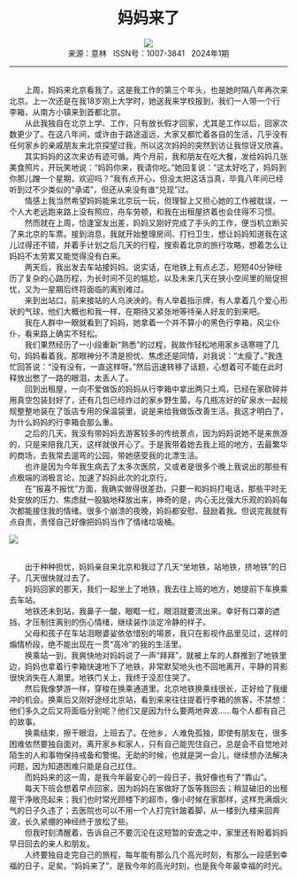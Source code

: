 # <center>妈妈来了</center>

<div align=center><img src="http://fslib.vip.qikan.cn/img.ashx?key=%d7%f7%d5%df%a3%ba%c5%ed%e5%fb"></div>

<center>来源：意林   ISSN号：1007-3841   2024年1期</center>

* * *

<br>　　上周，妈妈来北京看我了。这是我工作的第三个年头，也是她时隔八年再次来北京。上一次还是在我18岁刚上大学时，她送我来学校报到，我们一人带一个行李箱，从南方小镇来到首都北京。  
　　从此我独自在北京上学、工作，只有放长假才回家，尤其是工作以后，回家次数更少了。在这八年间，或许由于路途遥远，大家又都忙着各自的生活，几乎没有任何家乡的亲戚朋友来北京探望过我，所以这次妈妈的突然到访让我惊讶又欣喜。  
　　其实妈妈的这次来访有迹可循。两个月前，我和朋友在吃大餐，发给妈妈几张美食照片，开玩笑地说：“妈妈你来，我请你吃。”她回复说：“这太好吃了，妈妈到你那儿蹭一个星期，欢迎吗？”我有点开心，但没太把这话当真，毕竟八年间已经听到过不少类似的“承诺”，但还从来没有谁“兑现”过。  
　　情感上我当然希望妈妈能来北京玩一玩，但理智上又担心她的工作被耽误，一个人大老远跑来路上没有照应，舟车劳顿，和我在出租屋挤着也会住得不习惯。  
　　然而就在上周，恰逢室友出差，妈妈又刚好完成了手头的工作，便当机立断买了来北京的车票。接到消息，我就开始整理房间、打扫卫生，想让妈妈知道我在这儿过得还不错，并着手计划之后几天的行程，搜索着北京的旅行攻略，想着怎么让妈妈不太劳累又能觉得没有白来。  
　　两天后，我出发去车站接妈妈。说实话，在地铁上有点忐忑，短短40分钟经历了复杂的心路历程，为长时间不见的尴尬，以及未来几天在狭小空间里的局促担忧，又为一星期后终将面临的离别难过。  
　　来到出站口，前来接站的人乌泱泱的。有人举着指示牌，有人拿着几个爱心形状的气球，他们大概也和我一样，在期待又紧张地等待亲人好友的到来吧。  
　　我在人群中一眼就看到了妈妈，她拿着一个并不算小的黑色行李箱，风尘仆仆，看来路上确实不轻松。  
　　我们果然经历了一小段重新“熟悉”的过程，我故作轻松地用家乡话寒暄了几句，妈妈看着我，那眼神分不清是担忧、焦虑还是同情，对我说：“太瘦了。”我连忙回答说：“没有没有，一直这样呀。”然后迅速转移了话题，心想着可不能在此时释放出憋了一路的眼泪，太丢人了。  
　　回到出租屋，一向不爱做饭的妈妈从行李箱中拿出两只土鸡，已经在家砍碎并用真空包装封好了，还有几包已经炸过的家乡野生菌，与几瓶冻好的矿泉水一起规规整整地装在了饭店专用的保温袋里，说是来给我做饭改善生活。我这才明白了，为什么妈妈的行李箱会那么重。  
　　之后的几天，我没有带妈妈去游客较多的传统景点，因为妈妈说她不是来旅游的，只是来陪我几天，这样就很开心了。于是我带着她去我上班的地方，去最繁华的商场，去我常去遛弯的公园，带她感受我的北漂生活。  
　　也许是因为今年我生病去了太多次医院，又或者是很多个晚上我说出的那些有点极端的消极言论，加速了妈妈此次的北京行。  
　　在“报喜不报忧”方面，我确实做得很差劲，只要一和妈妈打电话，那些平时无处安放的压力、焦虑就一股脑地释放出来，神奇的是，内心无比强大乐观的妈妈每次都能接住我的情绪。很多个崩溃的夜晚，妈妈都安慰、鼓励着我。但说完我就有点自责，责怪自己好像把妈妈当作了情绪垃圾桶。

![](http://img.resource.qikan.cn/markvip/qkimages/yili/yili202401/yili20240129-1-l.jpg)

  
<br>　　出于种种担忧，妈妈亲自来北京和我过了几天“坐地铁，站地铁，挤地铁”的日子。几天很快就过去了。  
　　妈妈回家的那天，我们一起坐上了地铁，我去往上班的地方，她提前下车换乘去车站。  
　　地铁还未到站，我鼻子一酸，眼眶一红，眼泪就要流出来。幸好有口罩的遮挡，才压制住离别的伤心情绪，继续装作淡定冷静的样子。  
　　父母和孩子在车站泪眼婆娑依依惜别的場景，我只在影视作品里见过，这样的煽情桥段，绝不能出现在一贯“高冷”的我的生活里。  
　　换乘站一到，我爽快地对妈妈说了一声“拜拜”，就被上车的人群推到了地铁里边，妈妈也拿着行李箱快速地下了地铁，非常默契地头也不回地离开，平静的背影很快消失在人潮里。地铁门关上，我终于没忍住哭了。  
　　然后我像梦游一样，穿梭在换乘通道里。北京地铁换乘线很长，正好给了我缓冲的机会。换乘后又刚好途经北京站，看到来来往往提着行李箱的旅客，不禁想：他们多久之后又将面临分别呢？他们又是因为什么要两地奔波……每个人都有自己的故事。  
　　换乘结束，擦干眼泪，上班去了。在他乡，人难免孤独，即使有朋友在，很多困难依然要独自面对。离开家乡和家人，只有自己能兜住自己，总是会不自觉地对陌生的人和事物保持戒备和警惕。无助的时候，也就是哭一会儿，继续想办法解决问题，因为知道困难只能是自己扛住。  
　　而妈妈来的这一周，是我今年最安心的一段日子，我好像也有了“靠山”。  
　　每天下班会想着早点回家，因为妈妈在家做好了饭等我回去；稍显破旧的出租屋干净敞亮起来；我们也时常光顾楼下的超市，像小时候在家那样，这样充满烟火气的日子久违了；去医院也可以不用一个人打完针跛着脚，从一楼到九楼来回奔波，长久紧绷的神经终于放松了些。  
　　但我时刻清醒着，告诉自己不要沉沦在这短暂的安逸之中，家里还有盼着妈妈早日回去的亲人和朋友。  
　　人终要独自走完自己的旅程，每年能有那么几个高光时刻，有那么一段感到幸福的日子，足矣。“妈妈来了”，是我今年的高光时刻，也是我今年最幸福的时光。
